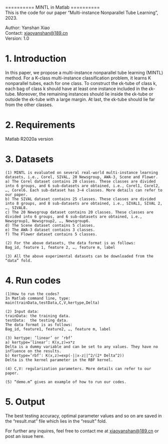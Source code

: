 ========== MINTL in Matlab ==========    
This is the code for our paper “Multi-instance Nonparallel Tube Learning”, 2023.    

Author: Yanshan Xiao    
Contact: xiaoyanshan@189.cn    
Version: 1.0    

# 1. Introduction
In this paper, we propose a multi-instance nonparallel tube learning (MINTL) method. For a K-class multi-instance classification problem, it learns K nonparallel tubes, each for one class. To construct the ϵk-tube of class k, each bag of class k should have at least one instance included in the ϵk-tube. Moreover, the remaining instances should lie inside the ϵk-tube or outside the ϵk-tube with a large margin. At last, the ϵk-tube should lie far from the other classes.    

# 2. Requirements
Matlab R2020a version    

# 3. Datasets      
    (1) MINTL is evaluated on several real-world multi-instance learning datasets, i.e., Corel, SIVAL, 20 Newsgroup, AWA-3, Scene and Flower.    
    a) The Corel dataset contains 20 classes. These classes are divided into 6 groups, and 6 sub-datasets are obtained, i.e., Corel1, Corel2, …, Corel6. Each sub-dataset has 3~4 classes. More details can refer to our paper.   
    b) The SIVAL dataset contains 25 classes. These classes are divided into 8 groups, and 8 sub-datasets are obtained, i.e., SIVAL1, SIVAL 2, …, SIVAL8.     
    c) The 20 Newsgroup dataset contains 20 classes. These classes are divided into 6 groups, and 6 sub-datasets are obtained, i.e., Newsgroup1, Newsgroup2, …, Newsgroup6.     
    d) The Scene dataset contains 5 classes.    
    e) The AWA-3 dataset contains 3 classes.    
    f) The Flower dataset contains 5 classes.    

    (2) For the above datasets, the data format is as follows:     
    Bag_id, feature 1, feature 2, …, feature m, label   

    (3) All the above experimental datasets can be downloaded from the “data” fold.    

# 4. Run codes
    (1)How to run the codes?
    In Matlab command line, type:
    main(trainData,testData,C,V,kertype,Delta)

    (2) Input data:
    trainData: the training data. 
    testData:  the testing data.
    The data format is as follows:
    Bag_id, feature1, feature2, …, feature m, label

    (3) kertype: ’linear’ or ’rbf’  
    a) kertype=’linear’: K(x,z)=x*z      
    Delta is a dummy variable and can be set to any values. They have no influence on the results.
    b) Kertype=’rbf’: K(x,z)=exp(-||x-z||^2/(2* Delta^2))
    Delta is the kernel parameter in the RBF kernel.

    (4) C,V: regularization parameters. More details can refer to our paper.    

    (5) “demo.m” gives an example of how to run our codes.    

# 5. Output   
The best testing accuracy, optimal parameter values and so on are saved in the “result.mat” file which lies in the “result” fold.    


For further any inquires, feel free to contact me at xiaoyanshan@189.cn or post an issue here.    

